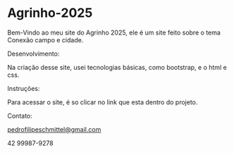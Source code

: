# Agrinho-2025

Bem-Vindo ao meu site do Agrinho 2025, ele é um site feito sobre o tema Conexão campo e cidade.

Desenvolvimento:

Na criação desse site, usei tecnologias básicas, como bootstrap, e o html e css.

Instruções:

Para acessar o site, é so clicar no link que esta dentro do projeto.

Contato:

pedrofilipeschmittel@gmail.com

42 99987-9278
